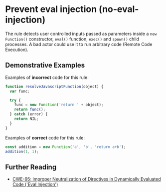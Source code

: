 # Prevent eval injection (no-eval-injection)

The rule detects user controlled inputs passed as parameters inside a `new Function()` constructor, `eval()` function, `exec()` and `spown()` child processes. A bad actor could use it to run arbitrary code (Remote Code Execution).

## Demonstrative Examples

Examples of **incorrect** code for this rule:

```js
function resolveJavascriptFunction(object) {
  var func;

  try {
    func = new Function('return ' + object);
    return func();
  } catch (error) {
    return NIL;
  }
}
```

Examples of **correct** code for this rule:

```js
const addition = new Function('a', 'b', 'return a+b');
addition(1, 1);
```

## Further Reading

- [CWE-95: Improper Neutralization of Directives in Dynamically Evaluated Code ('Eval Injection')](https://cwe.mitre.org/data/definitions/95.html)
